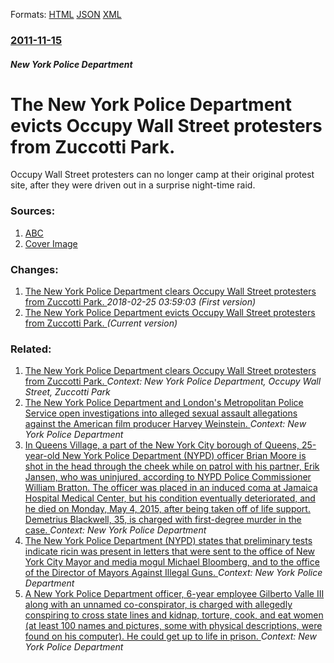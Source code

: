 
Formats: [HTML](/news/2011/11/15/the-new-york-police-department-evicts-occupy-wall-street-protesters-from-zuccotti-park.html)  [JSON](/news/2011/11/15/the-new-york-police-department-evicts-occupy-wall-street-protesters-from-zuccotti-park.json)  [XML](/news/2011/11/15/the-new-york-police-department-evicts-occupy-wall-street-protesters-from-zuccotti-park.xml)  

### [2011-11-15](/news/2011/11/15/index.md)

##### New York Police Department
# The New York Police Department evicts Occupy Wall Street protesters from Zuccotti Park. 

Occupy Wall Street protesters can no longer camp at their original protest site, after they were driven out in a surprise night-time raid.


### Sources:

1. [ABC](http://www.abc.net.au/news/2011-11-15/police-clear-occupy-wall-street/3673220)
1. [Cover Image](http://www.abc.net.au/news/image/3673860-1x1-700x700.jpg)

### Changes:

1. [The New York Police Department clears Occupy Wall Street protesters from Zuccotti Park. ](/news/2011/11/15/the-new-york-police-department-clears-occupy-wall-street-protesters-from-zuccotti-park.md) _2018-02-25 03:59:03 (First version)_
1. [The New York Police Department evicts Occupy Wall Street protesters from Zuccotti Park. ](/news/2011/11/15/the-new-york-police-department-evicts-occupy-wall-street-protesters-from-zuccotti-park.md) _(Current version)_

### Related:

1. [The New York Police Department clears Occupy Wall Street protesters from Zuccotti Park. ](/news/2011/11/15/the-new-york-police-department-clears-occupy-wall-street-protesters-from-zuccotti-park.md) _Context: New York Police Department, Occupy Wall Street, Zuccotti Park_
2. [The New York Police Department and London's Metropolitan Police Service open investigations into alleged sexual assault allegations against the American film producer Harvey Weinstein. ](/news/2017/10/12/the-new-york-police-department-and-london-s-metropolitan-police-service-open-investigations-into-alleged-sexual-assault-allegations-against.md) _Context: New York Police Department_
3. [In Queens Village, a part of the New York City borough of Queens, 25-year-old New York Police Department (NYPD) officer Brian Moore is shot in the head through the cheek while on patrol with his partner, Erik Jansen, who was uninjured, according to NYPD Police Commissioner William Bratton. The officer was placed in an induced coma at Jamaica Hospital Medical Center, but his condition eventually deteriorated, and he died on Monday, May 4, 2015, after being taken off of life support. Demetrius Blackwell, 35, is charged with first-degree murder in the case. ](/news/2015/05/2/in-queens-village-a-part-of-the-new-york-city-borough-of-queens-25-year-old-new-york-police-department-nypd-officer-brian-moore-is-shot.md) _Context: New York Police Department_
4. [The New York Police Department (NYPD) states that preliminary tests indicate ricin was present in letters that were sent to the office of New York City Mayor and media mogul Michael Bloomberg, and to the office of the Director of Mayors Against Illegal Guns. ](/news/2013/05/29/the-new-york-police-department-nypd-states-that-preliminary-tests-indicate-ricin-was-present-in-letters-that-were-sent-to-the-office-of-ne.md) _Context: New York Police Department_
5. [A New York Police Department officer, 6-year employee Gilberto Valle III along with an unnamed co-conspirator, is charged with allegedly conspiring to cross state lines and kidnap, torture, cook, and eat women (at least 100 names and pictures, some with physical descriptions, were found on his computer). He could get up to life in prison. ](/news/2012/10/25/a-new-york-police-department-officer-6-year-employee-gilberto-valle-iii-along-with-an-unnamed-co-conspirator-is-charged-with-allegedly-con.md) _Context: New York Police Department_
